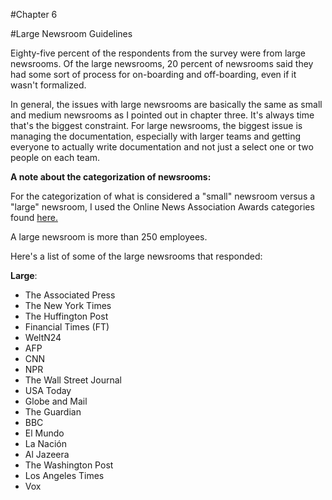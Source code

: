 #Chapter 6

#Large Newsroom Guidelines

Eighty-five percent of the respondents from the survey were from large newsrooms. Of the large newsrooms, 20 percent of newsrooms said they had some sort of process for on-boarding and off-boarding, even if it wasn't formalized.

In general, the issues with large newsrooms are basically the same as small and medium newsrooms as I pointed out in chapter three. It's always time that's the biggest constraint. For large newsrooms, the biggest issue is managing the documentation, especially with larger teams and getting everyone to actually write documentation and not just a select one or two people on each team. 

**A note about the categorization of newsrooms:**

For the categorization of what is considered a "small" newsroom versus a "large" newsroom, I used the Online News Association Awards categories found [here.](https://journalists.org/awards/online-journalism-awards-rules-eligibility/)

A large newsroom is more than 250 employees. 

Here's a list of some of the large newsrooms that responded:

**Large**:
* The Associated Press
* The New York Times
* The Huffington Post
* Financial Times (FT) 
* WeltN24
* AFP
* CNN
* NPR
* The Wall Street Journal
* USA Today
* Globe and Mail
* The Guardian
* BBC
* El Mundo
* La Nación
* Al Jazeera
* The Washington Post
* Los Angeles Times
* Vox